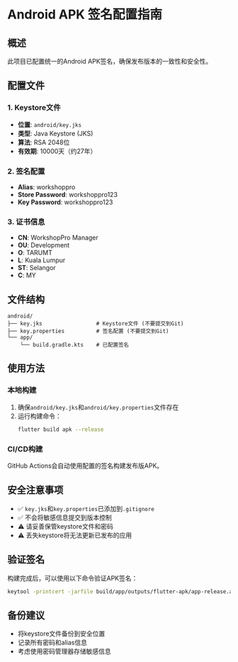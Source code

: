 # Android APK 签名配置指南

## 概述
此项目已配置统一的Android APK签名，确保发布版本的一致性和安全性。

## 配置文件

### 1. Keystore文件
- **位置**: `android/key.jks`
- **类型**: Java Keystore (JKS)
- **算法**: RSA 2048位
- **有效期**: 10000天（约27年）

### 2. 签名配置
- **Alias**: workshoppro
- **Store Password**: workshoppro123
- **Key Password**: workshoppro123

### 3. 证书信息
- **CN**: WorkshopPro Manager
- **OU**: Development
- **O**: TARUMT
- **L**: Kuala Lumpur
- **ST**: Selangor
- **C**: MY

## 文件结构
```
android/
├── key.jks                 # Keystore文件 (不要提交到Git)
├── key.properties          # 签名配置 (不要提交到Git)
└── app/
    └── build.gradle.kts    # 已配置签名
```

## 使用方法

### 本地构建
1. 确保`android/key.jks`和`android/key.properties`文件存在
2. 运行构建命令：
   ```bash
   flutter build apk --release
   ```

### CI/CD构建
GitHub Actions会自动使用配置的签名构建发布版APK。

## 安全注意事项
- ✅ `key.jks`和`key.properties`已添加到`.gitignore`
- ✅ 不会将敏感信息提交到版本控制
- ⚠️ 请妥善保管keystore文件和密码
- ⚠️ 丢失keystore将无法更新已发布的应用

## 验证签名
构建完成后，可以使用以下命令验证APK签名：
```bash
keytool -printcert -jarfile build/app/outputs/flutter-apk/app-release.apk
```

## 备份建议
- 将keystore文件备份到安全位置
- 记录所有密码和alias信息
- 考虑使用密码管理器存储敏感信息